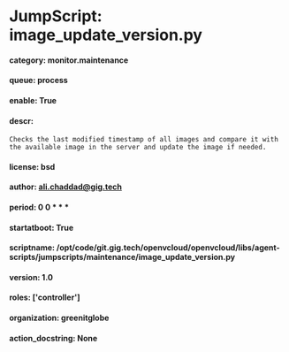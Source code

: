 
# JumpScript: image_update_version.py
        
#### category: monitor.maintenance
#### queue: process
#### enable: True
#### descr: 
```
Checks the last modified timestamp of all images and compare it with the available image in the server and update the image if needed.

```
#### license: bsd
#### author: ali.chaddad@gig.tech
#### period: 0 0 * * *
#### startatboot: True
#### scriptname: /opt/code/git.gig.tech/openvcloud/openvcloud/libs/agent-scripts/jumpscripts/maintenance/image_update_version.py
#### version: 1.0
#### roles: ['controller']
#### organization: greenitglobe
#### action_docstring: None